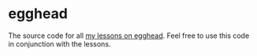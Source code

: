 # egghead

The source code for all [my lessons on egghead](https://egghead.io/instructors/joe-previte). Feel free to use this code in conjunction with the lessons.

